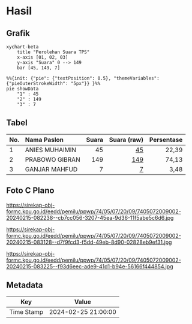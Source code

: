 # Hasil

## Grafik

```mermaid
xychart-beta
    title "Perolehan Suara TPS"
    x-axis [01, 02, 03]
    y-axis "Suara" 0 --> 149
    bar [45, 149, 7]
```

```mermaid
%%{init: {"pie": {"textPosition": 0.5}, "themeVariables": {"pieOuterStrokeWidth": "5px"}} }%%
pie showData
    "1" : 45
    "2" : 149
    "3" : 7
```

## Tabel

| No. | Nama Paslon    | Suara | Suara (raw) | Persentase |
|:--- |:-------------- | -----:| -----------:| ----------:|
| 1   | ANIES MUHAIMIN | 45    | [45][p-1]   | 22,39      |
| 2   | PRABOWO GIBRAN | 149   | [149][p-2]  | 74,13      |
| 3   | GANJAR MAHFUD  | 7     | [7][p-3]    | 3,48       |


[p-1]: https://github.com/gigit-pemilu/pemilu-2024-74-sulawesi-tenggara/blob/main/pilpres/hitung-suara/sub/74-sulawesi-tenggara/sub/05-konawe-selatan/sub/07-konda/sub/2009-ambololi/sub/002-tps/sub/paslon-1.txt
[p-2]: https://github.com/gigit-pemilu/pemilu-2024-74-sulawesi-tenggara/blob/main/pilpres/hitung-suara/sub/74-sulawesi-tenggara/sub/05-konawe-selatan/sub/07-konda/sub/2009-ambololi/sub/002-tps/sub/paslon-2.txt
[p-3]: https://github.com/gigit-pemilu/pemilu-2024-74-sulawesi-tenggara/blob/main/pilpres/hitung-suara/sub/74-sulawesi-tenggara/sub/05-konawe-selatan/sub/07-konda/sub/2009-ambololi/sub/002-tps/sub/paslon-3.txt

## Foto C Plano

https://sirekap-obj-formc.kpu.go.id/eedd/pemilu/ppwp/74/05/07/20/09/7405072009002-20240215-082238--cb7cc056-3207-45ea-9d36-11f5abe5c6d6.jpg

https://sirekap-obj-formc.kpu.go.id/eedd/pemilu/ppwp/74/05/07/20/09/7405072009002-20240215-083128--d7f9fcd3-f5dd-49eb-8d90-02828eb9ef31.jpg

https://sirekap-obj-formc.kpu.go.id/eedd/pemilu/ppwp/74/05/07/20/09/7405072009002-20240215-083225--f93d6eec-ade9-41d1-b94e-56166f444854.jpg


## Metadata

| Key        | Value               |
| ---------- | ------------------- |
| Time Stamp | 2024-02-25 21:00:00 |



